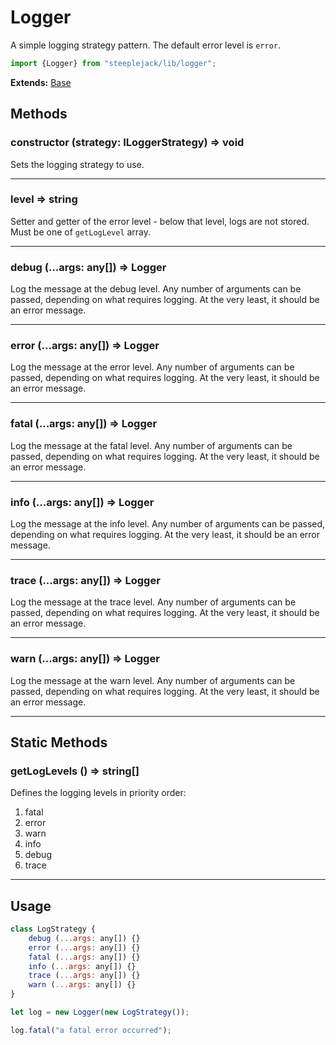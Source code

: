 # Logger

A simple logging strategy pattern. The default error level is `error`.

```javascript
import {Logger} from "steeplejack/lib/logger";
```

**Extends:** [Base](base.md)

## Methods

### constructor (strategy: ILoggerStrategy) => void

Sets the logging strategy to use.

---

### level => string

Setter and getter of the error level - below that level, logs are not stored. Must be one of `getLogLevel` array.

---

### debug (...args: any[]) => Logger

Log the message at the debug level. Any number of arguments can be passed, depending on what requires logging. At the very least, it should
be an error message.

---

### error (...args: any[]) => Logger

Log the message at the error level. Any number of arguments can be passed, depending on what requires logging. At the very least, it should
                                  be an error message.

---

### fatal (...args: any[]) => Logger

Log the message at the fatal level. Any number of arguments can be passed, depending on what requires logging. At the very least, it should
                                  be an error message.

---

### info (...args: any[]) => Logger

Log the message at the info level. Any number of arguments can be passed, depending on what requires logging. At the very least, it should
                                 be an error message.

---

### trace (...args: any[]) => Logger

Log the message at the trace level. Any number of arguments can be passed, depending on what requires logging. At the very least, it should
                                  be an error message.

---

### warn (...args: any[]) => Logger

Log the message at the warn level. Any number of arguments can be passed, depending on what requires logging. At the very least, it should
                                 be an error message.

---

## Static Methods

### getLogLevels () => string[]

Defines the logging levels in priority order:

 1. fatal
 2. error
 3. warn
 4. info
 5. debug
 6. trace

---

## Usage

```javascript
class LogStrategy {
    debug (...args: any[]) {}
    error (...args: any[]) {}
    fatal (...args: any[]) {}
    info (...args: any[]) {}
    trace (...args: any[]) {}
    warn (...args: any[]) {}
}

let log = new Logger(new LogStrategy());

log.fatal("a fatal error occurred");
```
